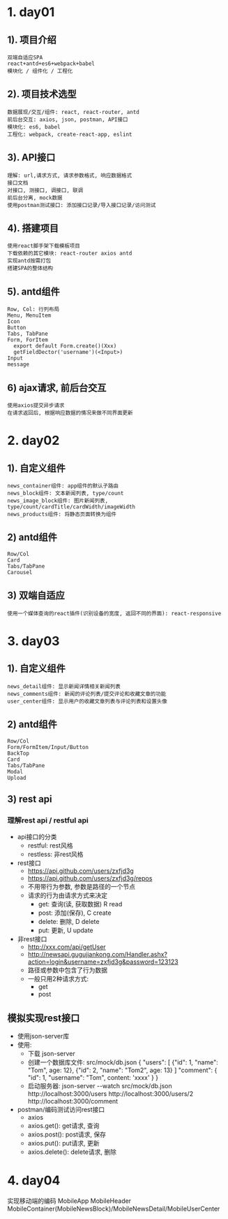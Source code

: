 # 1. day01
## 1). 项目介绍
    双端自适应SPA
    react+antd+es6+webpack+babel
    模块化 / 组件化 / 工程化
## 2). 项目技术选型
    数据展现/交互/组件: react, react-router, antd
    前后台交互: axios, json, postman, API接口
    模块化: es6, babel
    工程化: webpack, create-react-app, eslint
## 3). API接口
    理解: url,请求方式, 请求参数格式, 响应数据格式
    接口文档
    对接口, 测接口, 调接口, 联调
    前后台分离, mock数据
    使用postman测试接口: 添加接口记录/导入接口记录/访问测试
## 4). 搭建项目
    使用react脚手架下载模板项目
    下载依赖的其它模块: react-router axios antd
    实现antd按需打包
    搭建SPA的整体结构
## 5). antd组件
    Row, Col: 行列布局
    Menu, MenuItem
    Icon
    Button
    Tabs, TabPane
    Form, ForItem
      export default Form.create()(Xxx)
      getFieldDector('username')(<Input>)
    Input
    message
## 6) ajax请求, 前后台交互
    使用axios提交异步请求
    在请求返回后, 根据响应数据的情况来做不同界面更新
    
# 2. day02
## 1). 自定义组件
    news_container组件: app组件的默认子路由
    news_block组件: 文本新闻列表, type/count
    news_image_block组件: 图片新闻列表, type/count/cardTitle/cardWidth/imageWidth
    news_products组件: 将静态页面转换为组件
## 2) antd组件
    Row/Col
    Card
    Tabs/TabPane
    Carousel
## 3) 双端自适应
    使用一个媒体查询的react插件(识别设备的宽度, 返回不同的界面): react-responsive
    
    
# 3. day03
## 1). 自定义组件
    news_detail组件: 显示新闻详情相关新闻列表
    news_comments组件: 新闻的评论列表/提交评论和收藏文章的功能
    user_center组件: 显示用户的收藏文章列表与评论列表和设置头像
## 2) antd组件
    Row/Col
    Form/FormItem/Input/Button
    BackTop
    Card
    Tabs/TabPane
    Modal
    Upload
## 3) rest api
### 理解rest api  / restful api
  * api接口的分类
    * restful: rest风格
    * restless: 非rest风格
  * rest接口
    * https://api.github.com/users/zxfjd3g
    * https://api.github.com/users/zxfjd3g/repos
    * 不用带行为参数, 参数是路径的一个节点
    * 请求的行为由请求方式来决定
      * get: 查询(读, 获取数据)  R read
      * post: 添加(保存), C create
      * delete: 删除, D delete
      * put: 更新, U update
  * 非rest接口
    * http://xxx.com/api/getUser
    * http://newsapi.gugujiankong.com/Handler.ashx?action=login&username=zxfjd3g&password=123123
    * 路径或参数中包含了行为数据
    * 一般只用2种请求方式:
      * get
      * post
## 模拟实现rest接口
  * 使用json-server库
  * 使用:
    * 下载 json-server
    * 创建一个数据库文件: src/mock/db.json
      {
        "users": [
          {"id": 1, "name": "Tom", age: 12},
          {"id": 2, "name": "Tom2", age: 13}
        ]
        "comment": {
          "id": 1, "username": "Tom", content: 'xxxx'
        }
      }
    * 启动服务器: json-server --watch src/mock/db.json
       http://localhost:3000/users
       http://localhost:3000/users/2
       http://localhost:3000/comment
  * postman/编码测试访问rest接口
    * axios
    * axios.get(): get请求, 查询
    * axios.post(): post请求, 保存
    * axios.put(): put请求, 更新
    * axios.delete(): delete请求, 删除
    
# 4. day04
  实现移动端的编码
  MobileApp
  MobileHeader
  MobileContainer(MobileNewsBlock)/MobileNewsDetail/MobileUserCenter
    